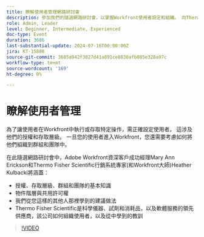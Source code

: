 ```yaml
---
title: 瞭解使用者管理網路研討會
description: 參加我們的隨選網路研討會，以掌握Workfront使用者設定和組織。 向Thermo Fisher科學和Adobe Workfront專家學習有關授權、存取層級、群組、團隊、物件階層、共用許可權和有效使用者管理的最佳實務。
role: Admin, Leader
level: Beginner, Intermediate, Experienced
doc-type: Event
duration: 3686
last-substantial-update: 2024-07-16T00:00:00Z
jira: KT-15808
source-git-commit: 3685a942f3027d41a891ce8830afb085e328a97c
workflow-type: tm+mt
source-wordcount: '169'
ht-degree: 0%

---
```



# 瞭解使用者管理

為了讓使用者在Workfront中執行或存取特定操作，需正確設定使用者。 這涉及他們的授權和存取層級。 一旦您的使用者進入Workfront，您還需要考慮如何將他們組織到群組和團隊中。

在此隨選網路研討會中，Adobe Workfront資深客戶成功經理Mary Ann Erickson和Thermo Fisher Scientific行銷系統專家(和Workfront大師)Heather Kulbacki將涵蓋：

* 授權、存取層級、群組和團隊的基本知識
* 物件階層與共用許可權
* 我們從您這樣的其他人那裡學到的建議做法
* Thermo Fisher Scientific是科學儀器、試劑和消耗品，以及軟體服務的領先供應商，該公司如何組織使用者，以及從中學到的教訓

>[!VIDEO](https://video.tv.adobe.com/v/3431001/?learn=on)
